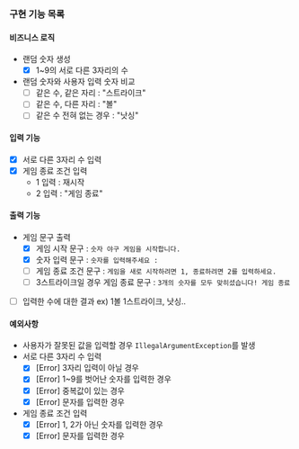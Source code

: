 ### 구현 기능 목록

#### 비즈니스 로직

- 랜덤 숫자 생성
    - [x] 1~9의 서로 다른 3자리의 수
- 랜덤 숫자와 사용자 입력 숫자 비교
    - [ ] 같은 수, 같은 자리 : "스트라이크"
    - [ ] 같은 수, 다른 자리 : "볼"
    - [ ] 같은 수 전혀 없는 경우 : "낫싱"

#### 입력 기능

- [x] 서로 다른 3자리 수 입력
- [x] 게임 종료 조건 입력
    - 1 입력 : 재시작
    - 2 입력 : "게임 종료"

#### 출력 기능

- 게임 문구 출력
    - [x] 게임 시작 문구 : ```숫자 야구 게임을 시작합니다.```
    - [x] 숫자 입력 문구 : ```숫자를 입력해주세요 : ```
    - [ ] 게임 종료 조건 문구 : ```게임을 새로 시작하려면 1, 종료하려면 2를 입력하세요.```
    - [ ] 3스트라이크일 경우 게임 종료 문구 : ```3개의 숫자를 모두 맞히셨습니다! 게임 종료```
- [ ] 입력한 수에 대한 결과 ex) 1볼 1스트라이크, 낫싱..

#### 예외사항

- 사용자가 잘못된 값을 입력할 경우 `IllegalArgumentException`를 발생
- 서로 다른 3자리 수 입력
    - [x] [Error] 3자리 입력이 아닐 경우
    - [x] [Error] 1~9를 벗어난 숫자를 입력한 경우
    - [x] [Error] 중복값이 있는 경우
    - [x] [Error] 문자를 입력한 경우
- 게임 종료 조건 입력
    - [x] [Error] 1, 2가 아닌 숫자를 입력한 경우
    - [x] [Error] 문자를 입력한 경우
